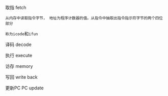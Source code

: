 取指 fetch 

​	`从内存中读取指令字节， 地址为程序计数器的值。从指令中抽取出指令指示符字节的两个四位部分`

`称为icode`和`ifun` 

译码 decode

执行 execute 

访存 memory

写回 write back

更新PC PC update
